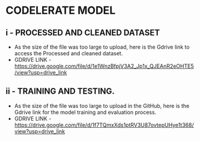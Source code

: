 # CODELERATE MODEL 
i - PROCESSED AND CLEANED DATASET
-
- As the size of the file was too large to upload, here is the Gdrive link to access the Processed and cleaned dataset.
- GDRIVE LINK - https://drive.google.com/file/d/1e1WnzBfpjV3A2_Jp1x_QJEAnR2eOHTE5/view?usp=drive_link
  
ii - TRAINING AND TESTING.
- 
- As the size of the file was too large to upload in the GitHub, here is the Gdrive link for the model training and evaluation process.
- GDRIVE LINK - https://drive.google.com/file/d/1f7TQmxXds1ptRV3U87ovtepUHye1t368/view?usp=drive_link



  
  
